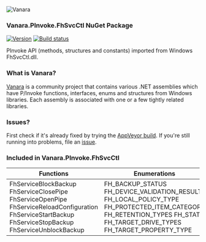 ﻿![Vanara](https://raw.githubusercontent.com/dahall/Vanara/master/docs/icons/VanaraHeading.png)
### **Vanara.PInvoke.FhSvcCtl NuGet Package**
[![Version](https://img.shields.io/nuget/v/Vanara.PInvoke.FhSvcCtl?label=NuGet&style=flat-square)](https://github.com/dahall/Vanara/releases)
[![Build status](https://img.shields.io/appveyor/build/dahall/vanara?label=AppVeyor%20build&style=flat-square)](https://ci.appveyor.com/project/dahall/vanara)

PInvoke API (methods, structures and constants) imported from Windows FhSvcCtl.dll.

### **What is Vanara?**

[Vanara](https://github.com/dahall/Vanara) is a community project that contains various .NET assemblies which have P/Invoke functions, interfaces, enums and structures from Windows libraries. Each assembly is associated with one or a few tightly related libraries.

### **Issues?**

First check if it's already fixed by trying the [AppVeyor build](https://ci.appveyor.com/nuget/vanara-prerelease).
If you're still running into problems, file an [issue](https://github.com/dahall/Vanara/issues).

### **Included in Vanara.PInvoke.FhSvcCtl**

Functions | Enumerations | Structures | Interfaces
--- | --- | --- | ---
FhServiceBlockBackup FhServiceClosePipe FhServiceOpenPipe FhServiceReloadConfiguration FhServiceStartBackup FhServiceStopBackup FhServiceUnblockBackup   | FH_BACKUP_STATUS FH_DEVICE_VALIDATION_RESULT FH_LOCAL_POLICY_TYPE FH_PROTECTED_ITEM_CATEGORY FH_RETENTION_TYPES FH_STATE FH_TARGET_DRIVE_TYPES FH_TARGET_PROPERTY_TYPE  | FH_SERVICE_PIPE_HANDLE         | IFhConfigMgr IFhReassociation IFhScopeIterator IFhTarget     

